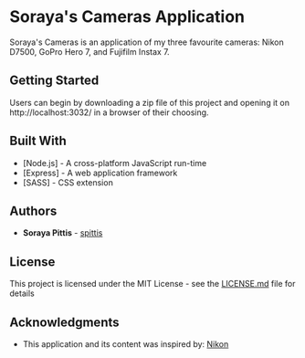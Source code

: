 # Soraya's Cameras Application

Soraya's Cameras is an application of my three favourite cameras: Nikon D7500, GoPro Hero 7, and Fujifilm Instax 7.

## Getting Started

Users can begin by downloading a zip file of this project and opening it on http://localhost:3032/ in a browser of their choosing.

## Built With

* [Node.js] - A cross-platform JavaScript run-time 
* [Express] - A web application framework
* [SASS] - CSS extension


## Authors

* **Soraya Pittis** - [spittis](https://github.com/spittis)


## License

This project is licensed under the MIT License - see the [LICENSE.md](LICENSE.md) file for details


## Acknowledgments

* This application and its content was inspired by: [Nikon](https://www.nikon.com/)
